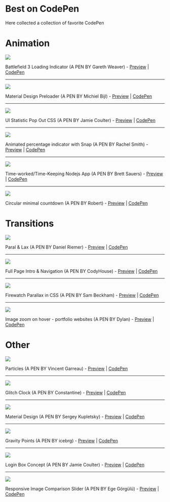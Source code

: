# Best on CodePen
Here collected a collection of favorite CodePen

# Animation

![](https://lh3.googleusercontent.com/9v88r4sTJD2Na5j9VjXIHAC_lwAa_XTaAlTlvTvtOTUjwbvtN2A85mVlf4pdnggUXFmX1O1blUFlqjISig9CDyhXfCEjrOB4p5H6Qa9g-JpFanjT7TJps89W45VEQ5t1tuSBpKoQJ-D7gyrXpNfkAymwE52hBNmYESKqaAea9fyz-uz4YBs3PjFuN0izsSKYrZ7vO_vzvWW_sC3UGw_zDOLFAkhxCyewY4RvRFThi9mHwBtTe2SA3dLVerQjYI-tEZoq6t8cJFkZJF-mcWzVPd8JRjIH9uKuvM5YsBe-OO6U1XUj4zplsYYpFhMXVU4xTyfCBKaMusudGkasrzSbM79E7EA0zNycHTbSADNxAWsKrM7S0Z1vh_ghtmPsVx8ltJv2CwBe_3V7ZHByYM4ZLXwVlTMxNHIUeW1szSlXG5NWGiRUyOvrf5c2dQtTTMITDnc7-bu3sWDK0ogr1JqXwdspGOiLyEwy02Dy5RrAzH7VrNvfUSeW1YFNz-70AFkFe1Js7eZrYsPGMN_u0-CNEd1bWYFiY2x6TGag-HfEEMnqVcZWzmxlWQqeSNc9uC61UKoGX_dxNZbDK9oUQJmOs-sIFLra8e3HhlfipbT76ygm-C9ybA=w760-h450-no)

Battlefield 3 Loading Indicator (A PEN BY Gareth Weaver) - [Preview](https://codepen.io/garethdweaver/full/zdElu/)  |  [CodePen](https://codepen.io/garethdweaver/pen/zdElu) 

---

![](https://lh3.googleusercontent.com/bH9PY-YcJjdVKqvftpW6TYsQmWG1zDyRXjFEw7mlA4DnDxQcg6rpoiAKM3ogLJqNUElGEBIbDWuJPrs-Dyj69PRWtHMdWUIWD5Wn9A3eGzd5cUBjunvNoxh5vgeYBvsGA5a8gKX198OrN98aZqHYNH6r8hqzPnjIq_mu4WWRTdkN_yDO3G_h2UNVsLk_QX40QePfzXTVlvFENWCivoQnQn0ECl3QA_Bmw50WYxjMckj6wprpBAKguQjTv1LkjjqvC02-Uwx8pyRWxCmV5bcZnjK-zXripM618c2G2aHDT2oMWB3R5ss4fSqcmLdzrM8rz7dA_xGyeP68Rg3OlsuNNo4POm6kPNRI0x0HoEOHIgUc7GJGoF1IYQiax-UD3LaFgFCap9h9_ICw0qz4dreJiALwhkqr3KsdjwUYcGJAVKQdPnasSMQdI-UCpOB6vzzrA1bV0n4s_EeiY5fGT7a-IJ-sZcf-rEAcQvLdnxGl13ErjjCdUjHr5S5kB6MTQkr6cnihye-nTj9bzixmTp4r9PyNiZxENsj3I3MovqHtX3UdaUZX3vC_yqjJqtXfVM6MUOp6NiSax7o0xZ4y07wRTgzLgZcYaqQ3IEhNowCrCzYxHbUuHQ=w760-h450-no)

Material Design Preloader (A PEN BY Michiel Bijl) - [Preview](https://codepen.io/Michiel/full/ogXrBX/)  |  [CodePen](https://codepen.io/Michiel/pen/ogXrBX)

---

![](https://lh3.googleusercontent.com/nWlK9-xpCyBuTGgMJ_hKt3OD0vlcYfdHXJ7WglmYhzKbIewBMuHKRZk4oK9pJn26p0Iwmhr0ZEsCh_RrtMzrSPtd0mcrKv8dVdYTytmDUOBmmHncCj5V0Qom9uGb0KlQ9GuP3zrG56aAVBdLPsXa8tNk4dd62IT7c0Tx6CmUH40_l0JFkeoxLo-QwtJCuLGkRuTUDvA7hhw0Muf2U-ZrURejqHJtxCebCdWgZKY93Dy_jOz7REROcgcWQE98_YtfVK-V2gmuAmTPs_besl65kTrjKgvBuJraTPUJAV4HqymVV3ELYcSkDi8RV2QPjkdgo-C-qvsN8Y0Yd0rqM8eNAN0zHakYutrXmGX7c_4GKL4HJV57pQl7wJd9AiY1L7Cw-C8u7IdqtHY7VH-4aAAMBog6ACvDrzqSQ1NgdDb7E9ugPYw39OnfthFfzlyeXaOwEQGPGh0XL9nH_GA7sdKduOKMrejiU8wl0YyG4SZbZkWLZu_sRcypwdtciE5ZzRzyNhR5v-8-sIrczw9tg1Jwc40meY-u8GyMaxfx9Jz54pXRl-SmA_GZoQUcJTFNUqDUR3vA4dsCfbkHK39-arXPFEg26DZ2Happy0UQoC2Hc4yfAyrGZQ=w760-h450-no)

UI Statistic Pop Out CSS (A PEN BY Jamie Coulter) - [Preview](https://codepen.io/jcoulterdesign/full/jExQGd/)  |  [CodePen](https://codepen.io/jcoulterdesign/pen/jExQGd)

---

![](https://lh3.googleusercontent.com/KfOmMRC8V0-C3NqOLkG7E04ldHbMnSckMeRpnB0ac5LC8jDSuslzpv88-xeMWtaaTyN9zRDxiZsMphSEKBaSEHd9XEWUx1_vkEONJ3LRBET_tBGLMe3pQ80dVZ9X6go7zdsa3YdVvWU8odE_Z1hXJiISyoetSHhoIg-bfn3Nrbi6XQZKtIG9N9QalZrF81jEWIUmRnEkIAUWACRXiqYDTUY6oTtIser31ZZVTZfnShZT-vp_p986sDVXLfd4KiubJsiWm1n7KeMulI0Cl5i4CjWhY6n4PP3Ryc3qx0x6DrAGwPMtvY-0ycrXtnrRM3CKZHP4-b4wAtbAfpdUCYevQT7dw9DcRhk2JS6O1XJsgwnyOEOuxrsOKYJATL3tvgf3F-MsMDKbb1PiXMgfWV2xEhHCBpnnZD8AVKHayfLnwhv2EFfOxucvIXzfGWarL9nqx_zbJtxOES3e1F8eQP6sIGjok1C52WsKKZcQmzl8kZ04NU1fw1kWHKLBO574xZ_lslNmJyQbN3czasV31ENU1xwkZ6CDB442Km_KReotNpzp4tbhbCI5-p7g702jW9bB51LvMe0Za-hPfX9z1FAuoX5qG7jecUTxgMm5qHHRdSpx3bzdhA=w760-h450-no)

Animated percentage indicator with Snap (A PEN BY Rachel Smith) - [Preview](https://codepen.io/rachsmith/full/BqpCd/)  |  [CodePen](https://codepen.io/rachsmith/pen/BqpCd)

---

![](https://lh3.googleusercontent.com/HFrLs9d7wAXrVkaqZRh0C1Hk-RZkdns4ruhy_Y_OQ-UEnXWIwFffwh0KUDBaEi4AgNtmSuaKXmMTx9DylDsRLJMIB6x0iDP83trUINKWUxbCF9GUU4hQxUj32o9RUfA2lIQXC2KLbAzQthpYJBXoBVChCZtygjr3qiCCzHWHD-Pl49KD-F9bIPufnz-4jB8mWSDkdqj8ZDghh_BQubrRZ8nwPKQdQQRp-oXDAki-feJBQKbuvM5UDLWKaqUiiRA3C0mV4yZGURAdgtwLzpQcyoBvH--KCj-V3o4buRbgG7JAsD-FuMKNXv9y2fe0KVDJ3vkGprXqV9Dtg0zn-hKE88EYte5ag9j3vBJ44n6H34NvTMIL3wLgWWVJliq9rcIugrDqjZhtLacdIwDpYiPls-ot-Yaiztw0CBMf7aICOcOa01y0oW6jZ09-IV-C6Ghr7ROD9eQS6KIz23OGNVDboe-2koCde-TmA-FxdmFm5umwfQcNQiLlg1BkJrtZRnKnkmntmGeYRk8I9_E_vbCLtGV46_VgS7zUadcnC-1RhsNbWNI13M5JV4fPHXjVs3UaQBXIYJDaW5X5LGYGUklv4CO2WIDnyCtEbaZc1gr2MBZuf73lNw=w760-h450-no)

Time-worked/Time-Keeping Nodejs App  (A PEN BY Brett Sauers) - [Preview](https://codepen.io/thedigitalhawk/full/IrkBu/)  |  [CodePen](https://codepen.io/thedigitalhawk/pen/IrkBu)

---

![](https://lh3.googleusercontent.com/irGFUQroEVYe_SL2koYzi0UQJQ8WGXER5e8_njW5GTS9e7g_MibMLLmkKe24-O73ZMvyqsn_1DmL2-r1sabrQQhRVG3mIOi580NcXODVO_2OtcpgLMRzH2BtkANSUFYI5Pt3_IBk0c5PXyF0tvb7onWrPaGKMyVCGG2d_9BQdtOup6V7i-AyWoSkScfjsVWqWi5SLaM2NU4hgN0pPD3TTZfi6ZoNlLfcaGSqrb1FMqizdyAViJXjBkGzTVPvVmskXzRrEIhMD7lva0jR-nUIM2D-WMjr85b_3OcGGOoaeHwWhzfVoHKXpQc5A4xmz1cSoKmdZrWSHyFw_mv2p6CPYNYRB-3nygt9g5xP6UE3_r3lPHJ3aBYLcVjX9Qh2tXleQExnmyEE2iyxBhkosM39WLDxc708bds_X8BO7glB_13Nd9DYyggBZZGPzCOoE4mPAwSK-_L2anA0HHxB9cjiKLUYS0WN4Uu9rPx96veq5JQWkSK3IHswtlTPMztdAJsbNWR4TZFd1w5RUgRg8eZKPEYuvplGirZO64DvDvhh21BB6xnmQfLnPqDlgws8CvgSXlLBx-ws0_sby9TOFCbD0KcUiCLYpS8oMDCh-OvyObqS150Fnw=w760-h450-no)

Circular minimal countdown (A PEN BY Robert) - [Preview](https://codepen.io/rendro/full/qazCG/)  |  [CodePen](https://codepen.io/rendro/pen/qazCG)

# Transitions

![](https://lh3.googleusercontent.com/QaLnmfFjX6x56OFtEQ-4TsRTVFOr74G87gKPuA5yuGGDw9t-a47vJaUUzhp4wJB4yRqvJtLO49yQIr-3afCQOajkFSXEuKXEq9STQ7jamsYKzibXbi_zvRjzv8mZzjdQFkl0dp5lLu6ul_bBt1CyPd1zmh2hcG41ZGlmYUqPHHvq8CEvbqkZ7bJkFuSNOayMhnMdTy607fb-fFCTBwW0horagIhUb873AaXwMqBl6dvblMQMudj1sox9v7nZSEH7_7LiMe-XRJK4kurD_3mLiIxz-Aol3FIjNz4dhDP9kJys8MwrXZvHLOTC2k4oT0N2IaqyrpfObxG2LSwevnq61OQEh0rVq7ZrsdGjf3Q2j0SM5cQdhq8ghy6zNdm9bQhAWCTPUGOox8YXaYdu2lX23uISG9Ep_uLt3KWQ_ije7nxSrfbV1pulCdcvte0ndgYfMjeJtxjGOwe1Zxap4pDYSTpY8Py9r4xQPjxire3d-LiPBjk1t223hjV2U6-Qo7SX7Wdq668lJc_y9Bykjlz5UbFZvTtfEzcoP1GZSH7Os2ryaGXcvUMkFxucw7okp3XVcO9gSTqleSfuDz3S66eAcxFRB_owJRM2EiFlQoPMWvhSge-nYA=w760-h450-no)

Paral & Lax (A PEN BY Daniel Riemer) - [Preview](https://codepen.io/zitrusfrisch/full/bJwhk/)  |  [CodePen](https://codepen.io/zitrusfrisch/pen/bJwhk)

---

![](https://lh3.googleusercontent.com/FlYOaGLp5b3b8qdg1L5CNUA9DJRsfq2LnFk6HFM4vfSxWtUxAsxrIL_x3xjsfClqpUh8_yvj5kdHdMoYDqUBA4cChC9KherYnxX1uTPj2jmAetrYklqrb8PdlL-0gykIX7WA3HjPnz3EI1ykZwELcw5cY0yT8vSBS5ZOkHnbZm8WK-EqdMcq-O7VLQ8DGkCacxh3pxiWMugn76fEMlBDuJiCO7tmYG6m_NynHhmz8cMwDEk7fII20USA_cSmMARi7fl5H5e-_qQSLalR6JpL5Wv7DtBIYzAyOz9fAOsigATlxNTyMUX_F9eEltza_tdCU-UbxPEbBGmAqi5aBgQduBfuTGKex6GJLeHE3bSbzQ25XzxdxSzLH-6BESAxnyao4ic2QmZfuW6gONkIPQqLvVA8iGeAauXaRFs4gCaWFG82XRalyrLBofvDk9vgVP3Rq1IIgdZeXzSGZ3ub10GtgNmJ-Ln32NwivtTnHR6KM7M3iz5fqYqvojF7DSM3mjG_rgx-1dMV8LbyVoSLAPmUCEM2VaundXI38fKvQkvljezVDSEw0PKhRdxepZcSGo_cRqIMMjoPXpjW9jc1jrnSmkvOoTVq_tOlIizfHr__7qG4otpHSw=w760-h450-no)

Full Page Intro & Navigation (A PEN BY CodyHouse) - [Preview](https://codepen.io/codyhouse/full/jqomk/)  |  [CodePen](https://codepen.io/codyhouse/pen/jqomk)

---

![](https://lh3.googleusercontent.com/tQRuq73E5tA5MmtsCF6931-RVlS6Y95QUWxDVmj1zRorufJwxx3Ror1VHHwUXt_HuMnFsz5KW0ukZbT3N8bFR3-c4c9LDYNm5DZGwnsWgodoD3SCpwXMpdpE7ybCU9GEtrgnE30kAfnMo3z4HQkSeUsv5VVvrPtvI2Vwpm84VIL-DuK5Q2Il0lOgBbqjoqP23TbxgBxO9fy-rS1NpYE_EzL3I41wSuNUuGyfh6QUxI5FWoeEy2hK1KMP7rfXdHHvwI-PUlPyD_R-76BBSEM-93DiEeFcLP0AnWhyaCg0S7wCbv6M8sMj4ix06vMx_m2RXb07VHRTNcDt7ls8VhRUSXjmc1Fwj4HlgLypcNEHCJzwSSYK_lRatyzcRWZpTno5wgZaV2TDQdrIc9LNlWfcGNYBPSSEfYY_BIkHu3GWc0Ue9QvwZa4KQ39lKet9P_S-0YWp2U0pnTUphacE6SQckI4O9UrFIdR9JQxu6iGsbme4MAPFgDg5kKsb-iEGtsyDr8kOEXzWQqV3p2mmJpwgWsMsLD_1yOh7ZR-bnhkrPpCavpJQmVQkkkRqQ67CvwEfXDM-0oa3MPeN0e4YLB2I642lbaQ31NVgCLj29a4_yQseb_e4bg=w760-h450-no)

Firewatch Parallax in CSS (A PEN BY Sam Beckham) - [Preview](https://codepen.io/samdbeckham/full/OPXPNp/)  |  [CodePen](https://codepen.io/samdbeckham/pen/OPXPNp)

---

![](https://lh3.googleusercontent.com/Zq5GXbsaH0KCp334zVsYECSPTieiLwcXyOlEU8hOdkHMt0SdRISnx0thpAE5OsG3a4t6ark5KbVGo-6Bf9FNGJY0BozSI-Jw0qy8IZ2vjBXG1KSJJyphjsZdGIaAh5p8owMJDsexJv75isjfAyAQrUgRUNsZ0z3gl2jfiqbnrdSXz2MWKrZtzcTXMNTCLxc1GNrnEAbkLqOcBpPnuq0HjezNTTPBgTDlTtn63RwgbseuLVjk_7Fs2nZKrRrKhw6RWydV0BzjdsmPbApGVj7hQvx7Wcix_COulGoaOWZ4BhxkZh9j5VyyL-c0Al34K-FJTdV7UUkjwf9VsFwnU3nm6RlZTNJO358_CWTUOoeN6ijCc64Vo8FvkZgQ7aeSqacG55PCIbM4JIaGWk0eRHshUpBZ-dMs1J_HzHctXAMAmSpcOLqmWl90XEutsM3HPYZIqtHw8KVrxTS_pDMaLqK2wNSppRmpbELfKJIrsudKOhrfqV8nHiDb0fveHqVclTOrQhVEevVCXwg8RufcG9QRb1bPP-1z5v-Km_qIRgYJWYMseG8TsjRZksZJPXyDT6tmcXBgQ2CuH4uMtmUdY4Lq0oeGmkQ0rjzAWPM9B2IGohxvsu5cDQ=w760-h449-no)

Image zoom on hover - portfolio websites (A PEN BY Dylan) - [Preview](https://codepen.io/dwinnbrown/full/kXEEAa/)  |  [CodePen](https://codepen.io/dwinnbrown/pen/kXEEAa)

# Other

![](https://lh3.googleusercontent.com/eDpuPASSyWLgKEs3hQbQ7DtoYN7BbOP2Ge0SpDbDHvLEV3daBfzpM9Ly0IlFHNgMTemVSkEdMePsk7Tyyhr-WB-FpOIRXQ58LU3Axr1Zya2HeR-zooh0jB0bBfa-sZkArgO0k0it-Ab2PeGHeLL9Ix1bfPc2eXoXylsJahE3aaiIGv5fJJQRm2uos-qjlUoDxMiCM7KNiUJxFg1sQKWf_Bh-tcbAKoUHqHFSc0mdyUOD1vipM7uPL3Tfxshdnmqnfxb8WfizInqnWy5TTv7sC0vNuOWaJUDp4EqBq44mTP5ejWAE7540sV5zxOjtyXmwHvLoJWDIlj0aQmg9xj8SCh1lmkDOVUjknCwFsDC5HJs-V2gC9jblgB2frHcqUEEYmr_5_ZJcfvieTPgB52Lgke2tUOIxVp6UogD2N4JR7GHsGVMbFRw9aYUeOD5LGZGQEXgOR2bikRmonFzdEvd37T9wjshWUIPMsWbxu0Wr51OETrcPnmTeYsw5iCbZkDQ68um1TAmqeD091W-vsNp9D2Ubb33oGr90YzneIXYIFb7GnNvxGPCAWwerENNSsUHUceLeo29H1HVMLPhCU_XRoShWwK0ZDY_PL4ettu2M5EvrEmrRMQ=w760-h450-no)

Particles (A PEN BY Vincent Garreau) - [Preview](https://codepen.io/VincentGarreau/full/pnlso/)  |  [CodePen](https://codepen.io/VincentGarreau/pen/pnlso) 

---

![](https://lh3.googleusercontent.com/c-suYx2ey9KDMzelgiS6fu6w8MtbZsGaKmeUWQdZgsl_qQXfyIcZNfh2pqM-S62s219hw_72eIuENtkMpUKUhpCy_AEKrW32Fw6_l3jFESgWK-jEl6jVjrghQpp1byBVFtF9CDpESI4YAJzLjd32CROVmCRmpbU5PKSsDqAY-My7Y84Yx_BcGobfzN518iIH2fldQWolDmW5SDhaT23jEAlck_HnN1KhvMBxLnkqpfY-81im86Ya7Ne0-RK73l_EwOliiAuXdMGj35SvevJwg1p9c7eorc_sD47MDk7YfO2Odx17RJ1_6OhpMogIP8ofXr5m6X406CM9KvC9lC5QxrOl6jZC8aeGzXJK99bsEqVvaKU7XwD2d3IFGkxvubvRwaMzFrfaflsfHfvZrq2O1Kr17CGhPZce3jV7nJvopLs0ii1_N5Je4Sdny-gu3Ie5owBX6xZNRXLziD2lhTaJb0Lekipfhwwo0jjwN-EMLeOeff9pSGMVyB4UN9_o89zGyeaNXrWg9by7QqfqKlohwfTCerjueeuRD0y8Ct64smbornJHUNsCHgQzTXAG4h7bG6GYyQuHXxvms9Vv8SIVxNenjIHgwIk0XygTH7aDf0MkdAbODw=w760-h450-no)

Glitch Clock (A PEN BY Constantine) - [Preview](https://codepen.io/dats-wassup/full/FsGtu/)  |  [CodePen](https://codepen.io/dats-wassup/pen/FsGtu) 

---

![](https://lh3.googleusercontent.com/cGrliS-Hw6VtDTIgOBRFcbcmPK3_Ta4amvu-IeHnlOkx-C9-Oj13nzPD2D1xuCM_ioUrIpffFQiEfB9Q0sf6nADxMMRgjRCxAcmm162An8w6CKdX4-psy8e9Ds2JZsFhz5IKpoEz56y5v3SA9AnDsj9FRuszxblUHLfBRU8eL8hdsWta5uTTYs6mTd01qieX3CUqQsJ3OyW5xL6XtV8_ZYxP6Qf_7-8Ht227Vu8LeZVRYJ53hZqyT298MzIx6sPPOzLkFrl1N3CGdSWz2he4BH25qbChRfB13U6rjSgelOQGgLDguV7t9YWce1-U4-cb4FZHBDxlVQgK7xKwngvsmbJD_sBwCiAEJOUSMRfUYCRp7H6SyrzjBfdSaZCNbgg9FUMxDMi2_KIIMv0OV6-cNNXUlWxO0G5HPPWLR139kDXYlbeq6ii5IxkzRnDsDjL818Y80_rT3XhgU_4GrajWcLzW3p2Au7zc9o-49mpmabwC_4bJO59FYuYSvqQq7R5_ICriCM7SlM43-OV68AJh1iu2sCexm0hrar4Sbj4vAfiNUd-F6i4xLQBKFjtSDmepeeA1kaGFidmQxXDa-hITvsDZpUajY0OHAmCU8lQGfq4CGHpZ9g=w760-h450-no)

Material Design (A PEN BY Sergey Kupletsky) - [Preview](https://codepen.io/zavoloklom/full/wtApI/)  |  [CodePen](https://codepen.io/zavoloklom/pen/wtApI) 

---

![](https://lh3.googleusercontent.com/r4rPE2Srygqe0Bd1cH3XgoObyZ5ZDZSiVeUbDMJIPrvBiwNK2GICv5QpvupWGCNx_oopWhI4CkycCM81YPmFZyMZf5Ht_4TE-GQzaHA5rvDA7NgNLT_vgUfsbHHxMDnWNJu8842-O_FBin_1BufWYYTeKwfx2W7rOg19BQrISgLGuyAd8lYywikxzFkgpQRnq0Fxxw7TD7WO2a7-gBSvxhF5rO3f7HFJ6jYjDGUVgoGMOsI3Qn2qjz0muGjAMxQ51xV0Jl9QZOlVrBTCCscmIpL3efa03MXfAv4PUxo1bU0vsHRC9nW5V378lZ85kOYK1C30EmTb7Uk-B5K3N1yflLrK2VXVpT-eBzVMwSvCe2BZZoVQamGwXrut1zdaDjvF_AxzLQWAw4Vj6urD0WjVgZbDBah_9r9eWd1jzScA6qZoYuGSPLjrKW95nEIigc6X2D4ow6kmt-sD2aLw2LTULW3K5BCrdzU64KC-V-m4MvQauIPT4oajAF-2M_1TL_qbqa0rQFjWSpecJCcn4xsvFszlNAMHt6YsuCe4XIBnYLdDMg5w-m_VWXMAbUfsrA74n0fiOPF_n6dsjmnjxsIWwSJxlsYJ3t0xRS36MLicu8Nb52od-A=w760-h450-no)

Gravity Points (A PEN BY icebrg) - [Preview](https://codepen.io/icebrg/full/qEyKYQ/)  |  [CodePen](https://codepen.io/icebrg/pen/qEyKYQ)

---

![](https://lh3.googleusercontent.com/qiZCzsK0G8hXsch-J2N7FUAjY3bXhpSejuS91VkGEp8CUaFkqQvXmE1LlXN0NVlv30K-K9rUNfIBWxyDVsjQHro4b8ow2JiZSTJDfG9tCGj44d-eQqxe0im8oSkqLkKFO050kH1jLe_Jcv1YZzfQimixNEM3DiHoXpVmeBSavnfZm0AKPhSLI10Kpc6mWOBFRc4V60A1iIWG90GvN2Zg2wsZppE_ENuQTeP5t4iT5ohRiH3QVeu2kx46X3-48V1PjuPTNbGT_5OO3h82v0A7FPsEimWG0ZNT7PU3fPWBmaeVv64IHAVB6_MzTT9TarF6_adgQhzqfqtUoBYCmFGYT2exvHStatksQFJ6ILK7PyacvaHxzVyD3y_RqhKakZPPRBRhICVD8t9N2qfT9CnH5B8zuFe9Gl8NhtjVvR6-njSp9kbqZ_FkG42VXZOJ5B5Vd8wbxERDGD8sQeyFN3O24AJt_VgbfazngBGYG2x-NBDWFoHMo6vkQNo0yHEzPjC8FV8Si9ToP0BrD-xjHdtjAPXWoDcfakUoRjVGZOgWiqn4lsas15QY_WvrhSPM8ojwLh8fAhQRRAjDSsfiu-j9EVd8s2wwKl2P1G225ZsJivxgTgwQUw=w760-h450-no)

Login Box Concept (A PEN BY Jamie Coulter) - [Preview](https://codepen.io/jcoulterdesign/full/azepmX/)  |  [CodePen](https://codepen.io/jcoulterdesign/pen/azepmX) 

---

![](https://lh3.googleusercontent.com/xTIf0B8Hlu6ZVrYeLL_VO8NJ5OLKFBrNw7dve0JKxKohMTPqLnaWrNajDf0wGVYm22sxY3KyIPfPx6ic0l5LjcHy2Pyu52bd_H7xxVjv8EpZYjeHDTZc4qlAW-SmFcHZB_R3aVVDEXiTMLPdp7REHSTAEmh8G45qN3WaSBMp60vS9cmmUDKuyqig2b9e0z5KtyC2vPvJ4ESGa1-8C6DjpQCOkUBhSBKha8d3F4PwNCIKmGfSOmwYVRkB2BMumrWF_eSyjew1swfw3AL_DGFIBrCdBcvlEP3oRjfGCe1yTXi1mi94P9p7aizu8TscAp0QpG188I31EaQFIrGacYIiUP0stOwh01aZjhzbNz2nTiZSx_Lbm62rJ3KvFSKdaJHgEpeUvj6bYD0AviXsnN38vQHuRcdN1mW4DPa_1TTJBSPy0xEI89W6x0suCluJOJJ800HB7KuKwwFJ8Rsn9xKlJeVfc4fUaACejKNUbOOZ439p-3dmCrcjuxv3KxNbWZ_R9XiHnuqaTe0GZFk51hsNiyRPRdFY0We_Kb5usamM0SoGmfaUwUhGOoHXsPT-cD50RLtjIuErMKmW6PzQNbm2-QRplr9KbYDdu0CTXBhslBHCjgqz0g=w760-h450-no)

Responsive Image Comparison Slider (A PEN BY Ege Görgülü) - [Preview](https://codepen.io/bamf/full/jEpxOX/)  |  [CodePen](https://codepen.io/bamf/pen/jEpxOX) 

